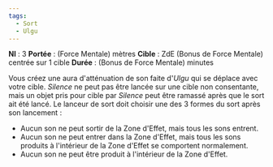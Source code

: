 ```yaml
---
tags:
  - Sort
  - Ulgu
---
```

**NI** : 3
**Portée** : (Force Mentale) mètres
**Cible** : ZdE (Bonus de Force Mentale) centrée sur 1 cible
**Durée** : (Bonus de Force Mentale) minutes

Vous créez une aura d'atténuation de son faite d'*Ulgu* qui se déplace avec votre cible. *Silence* ne peut pas être lancée sur une cible non consentante, mais un objet pris pour cible par *Silence* peut être ramassé après que le sort ait été lancé. Le lanceur de sort doit choisir une des 3 formes du sort après son lancement :
- Aucun son ne peut sortir de la Zone d'Effet, mais tous les sons entrent.
- Aucun son ne peut entrer dans la Zone d'Effet, mais tous les sons produits à l'intérieur de la Zone d'Effet se comportent normalement.
- Aucun son ne peut être produit à l'intérieur de la Zone d'Effet.